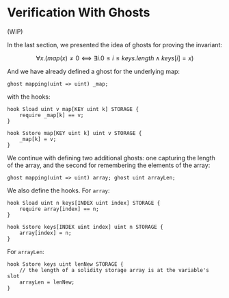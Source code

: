 Verification With Ghosts
========================

(WIP)

In the last section, we presented the idea of ghosts for proving the invariant:

$$∀x.(map(x)≠0⟺∃i.0≤i≤keys.length∧keys[i]=x)$$

And we have already defined a ghost for the underlying map:

```cvl
ghost mapping(uint => uint) _map;
```

with the hooks:

```cvl
hook Sload uint v map[KEY uint k] STORAGE {
    require _map[k] == v;
}

hook Sstore map[KEY uint k] uint v STORAGE {
    _map[k] = v;
}
```

We continue with defining two additional ghosts: one capturing the length of
the array, and the second for remembering the elements of the array:

```cvl
ghost mapping(uint => uint) array; ghost uint arrayLen;
```

We also define the hooks. For `array`:

```cvl
hook Sload uint n keys[INDEX uint index] STORAGE {
    require array[index] == n;
}

hook Sstore keys[INDEX uint index] uint n STORAGE {
    array[index] = n;
}
```

For `arrayLen`:

```cvl
hook Sstore keys uint lenNew STORAGE {
    // the length of a solidity storage array is at the variable's slot
    arrayLen = lenNew;
}
```
